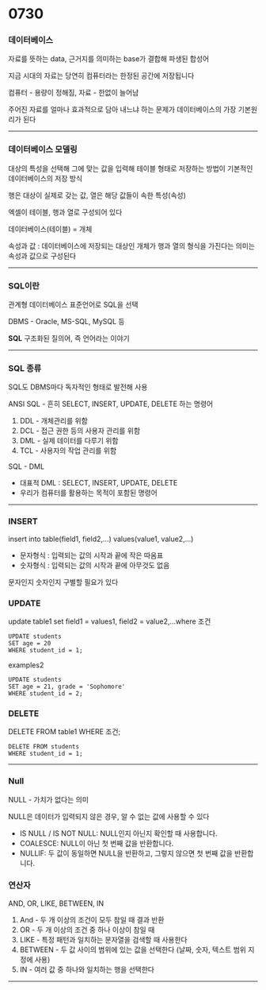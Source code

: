# 0730

### 데이터베이스 

자료를 뜻하는 data, 근거지를 의미하는 base가 결합해 파생된 합성어

지금 시대의 자료는 당연히 컴퓨터라는 한정된 공간에 저장됩니다

컴퓨터 - 용량이 정해짐, 자료 - 한없이 늘어남

주어진 자료를 얼마나 효과적으로 담아 내느냐 하는 문제가 데이터베이스의 가장 기본원리가 된다

***
### 데이터베이스 모델링

대상의 특성을 선택해 그에 맞는 값을 입력해 테이블 형태로 저장하는 방법이 기본적인 데이터베이스의 저장 방식

행은 대상이 실제로 갖는 값, 열은 해당 값들이 속한 특성(속성) 

엑셀이 테이블, 행과 열로 구성되어 있다 

데이터베이스(테이블) = 개체

속성과 값 : 데이터베이스에 저장되는 대상인 개체가 행과 열의 형식을 가진다는 의미는 속성과 값으로 구성된다
***
### SQL이란

관계형 데이터베이스 표준언어로 SQL을 선택

DBMS - Oracle, MS-SQL, MySQL 등

**SQL** 구조화된 질의어, 즉 언어라는 이야기
***
### SQL 종류
SQL도 DBMS마다 독자적인 형태로 발전해 사용

ANSI SQL - 흔히 SELECT, INSERT, UPDATE, DELETE 하는 명령어
1. DDL - 개체관리를 위함
2. DCL - 접근 권한 등의 사용자 관리를 위함
3. DML - 실제 데이터를 다루기 위함
4. TCL - 사용자의 작업 관리를 위함

SQL - DML
- 대표적 DML : SELECT, INSERT, UPDATE, DELETE
- 우리가 컴퓨터를 활용하는 목적이 포함된 명령어
***
### INSERT
insert into table(field1, field2,...) values(value1, value2,...)

- 문자형식 : 입력되는 값의 시작과 끝에 작은 따옴표 
- 숫자형식 : 입력되는 값의 시작과 끝에 아무것도 없음

문자인지 숫자인지 구별할 필요가 있다

### UPDATE
update table1 set field1 = values1, field2 = value2,...where 조건

```
UPDATE students
SET age = 20
WHERE student_id = 1;
```

examples2 
```
UPDATE students
SET age = 21, grade = 'Sophomore'
WHERE student_id = 2;
```
### DELETE 
DELETE FROM table1 WHERE 조건;

```
DELETE FROM students
WHERE student_id = 1;
```
***
### Null

NULL - 가치가 없다는 의미

NULL은 데이터가 입력되지 않은 경우, 알 수 없는 값에 사용할 수 있다


- IS NULL / IS NOT NULL: NULL인지 아닌지 확인할 때 사용합니다.
- COALESCE: NULL이 아닌 첫 번째 값을 반환합니다.
- NULLIF: 두 값이 동일하면 NULL을 반환하고, 그렇지 않으면 첫 번째 값을 반환합니다.

### 연산자
AND, OR, LIKE, BETWEEN, IN

1. And - 두 개 이상의 조건이 모두 참일 때 결과 반환
2. OR - 두 개 이상의 조건 중 하나 이상이 참일 때
3. LIKE - 특정 패턴과 일치하는 문자열을 검색할 때 사용한다
4. BETWEEN - 두 값 사이의 범위에 있는 값을 선택한다 (날짜, 숫자, 텍스트 범위 지정에 사용)
5. IN - 여러 값 중 하나와 일치하는 행을 선택한다

***
